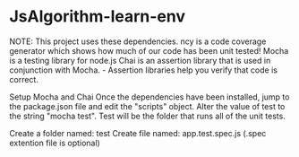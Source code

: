 # JsAlgorithm-learn-env

NOTE: This project uses these dependencies.
ncy is a code coverage generator which shows how much of our code has been unit tested!
Mocha is a testing library for node.js
Chai is an assertion library that is used in conjunction with Mocha.
    - Assertion libraries help you verify that code is correct.

Setup Mocha and Chai
  Once the dependencies have been installed, jump to the package.json file and edit the "scripts" object.
  Alter the value of test to the string "mocha test".
  Test will be the folder that runs all of the unit tests.

Create a folder named: test
Create file named: app.test.spec.js (.spec extention file is optional)

